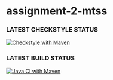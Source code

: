 # assignment-2-mtss

### LATEST CHECKSTYLE STATUS
[![Checkstyle with Maven](https://github.com/romano001/assignment-2-mtss/actions/workflows/checkstyle.yml/badge.svg)](https://github.com/romano001/assignment-2-mtss/actions/workflows/checkstyle.yml)

### LATEST BUILD STATUS
[![Java CI with Maven](https://github.com/romano001/assignment-2-mtss/actions/workflows/build.yml/badge.svg)](https://github.com/romano001/assignment-2-mtss/actions/workflows/build.yml)
